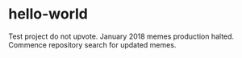 # hello-world
Test project do not upvote.
January 2018 memes production halted. Commence repository search for updated memes.
